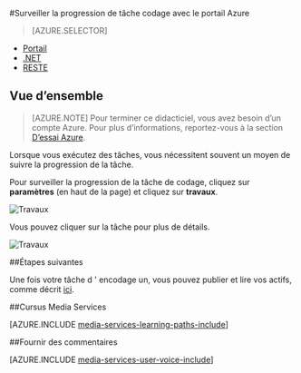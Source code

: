 <properties 
    pageTitle="Surveiller la progression de tâche codage avec le portail Azure" 
    description="Ce didacticiel vous guide à travers les étapes de l’analyse de votre progression de la tâche à l’aide du portail Azure." 
    services="media-services" 
    documentationCenter="" 
    authors="juliako" 
    manager="erikre" 
    editor=""/>

<tags 
    ms.service="media-services" 
    ms.workload="media" 
    ms.tgt_pltfrm="na" 
    ms.devlang="na" 
    ms.topic="article" 
    ms.date="08/29/2016"  
    ms.author="juliako"/>

#<a name="monitor-encoding-job-progress-with-the-azure-portal"></a>Surveiller la progression de tâche codage avec le portail Azure

> [AZURE.SELECTOR]
- [Portail](media-services-portal-check-job-progress.md)
- [.NET](media-services-check-job-progress.md)
- [RESTE](media-services-rest-check-job-progress.md)

## <a name="overview"></a>Vue d’ensemble

> [AZURE.NOTE] Pour terminer ce didacticiel, vous avez besoin d’un compte Azure. Pour plus d’informations, reportez-vous à la section [D’essai Azure](https://azure.microsoft.com/pricing/free-trial/). 

Lorsque vous exécutez des tâches, vous nécessitent souvent un moyen de suivre la progression de la tâche. 

Pour surveiller la progression de la tâche de codage, cliquez sur **paramètres** (en haut de la page) et cliquez sur **travaux**.

![Travaux](./media/media-services-portal-vod-get-started/media-services-jobs.png)

Vous pouvez cliquer sur la tâche pour plus de détails.

![Travaux](./media/media-services-portal-vod-get-started/media-services-job-progress2.png)

##<a name="next-steps"></a>Étapes suivantes

Une fois votre tâche d ' encodage un, vous pouvez publier et lire vos actifs, comme décrit [ici](media-services-portal-publish.md).

##<a name="media-services-learning-paths"></a>Cursus Media Services

[AZURE.INCLUDE [media-services-learning-paths-include](../../includes/media-services-learning-paths-include.md)]

##<a name="provide-feedback"></a>Fournir des commentaires

[AZURE.INCLUDE [media-services-user-voice-include](../../includes/media-services-user-voice-include.md)]
